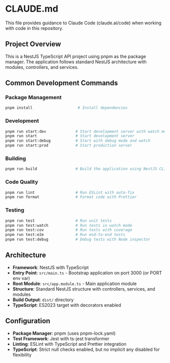 # CLAUDE.md

This file provides guidance to Claude Code (claude.ai/code) when working with code in this repository.

## Project Overview

This is a NestJS TypeScript API project using pnpm as the package manager. The application follows standard NestJS architecture with modules, controllers, and services.

## Common Development Commands

### Package Management
```bash
pnpm install                    # Install dependencies
```

### Development
```bash
pnpm run start:dev             # Start development server with watch mode
pnpm run start                 # Start development server
pnpm run start:debug           # Start with debug mode and watch
pnpm run start:prod            # Start production server
```

### Building
```bash
pnpm run build                 # Build the application using NestJS CLI
```

### Code Quality
```bash
pnpm run lint                  # Run ESLint with auto-fix
pnpm run format                # Format code with Prettier
```

### Testing
```bash
pnpm run test                  # Run unit tests
pnpm run test:watch            # Run tests in watch mode
pnpm run test:cov              # Run tests with coverage
pnpm run test:e2e              # Run end-to-end tests
pnpm run test:debug            # Debug tests with Node inspector
```

## Architecture

- **Framework**: NestJS with TypeScript
- **Entry Point**: `src/main.ts` - Bootstrap application on port 3000 (or PORT env var)
- **Root Module**: `src/app.module.ts` - Main application module
- **Structure**: Standard NestJS structure with controllers, services, and modules
- **Build Output**: `dist/` directory
- **TypeScript**: ES2023 target with decorators enabled

## Configuration

- **Package Manager**: pnpm (uses pnpm-lock.yaml)
- **Test Framework**: Jest with ts-jest transformer
- **Linting**: ESLint with TypeScript and Prettier integration
- **TypeScript**: Strict null checks enabled, but no implicit any disabled for flexibility
